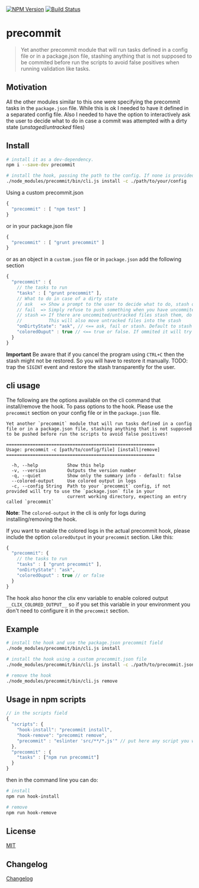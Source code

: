 [![NPM Version](http://img.shields.io/npm/v/precommit.svg?style=flat)](https://npmjs.org/package/precommit)
[![Build Status](http://img.shields.io/travis/royriojas/precommit.svg?style=flat)](https://travis-ci.org/royriojas/precommit)

# precommit
> Yet another precommit module that will run tasks defined in a config file or in a package.json file, stashing anything that is not supposed to be commited before run the scripts to avoid false positives when running validation like tasks.

## Motivation

All the other modules similar to this one were specifying the precommit tasks in
the `package.json` file. While this is ok I needed to have it defined in a separated
config file. Also I needed to have the option to interactively ask the user
to decide what to do in case a commit was attempted with a dirty state (*unstaged*/*untracked* files)

## Install

```bash
# install it as a dev-dependency.
npm i --save-dev precommit

# install the hook, passing the path to the config. If none is provided it will try to use the `package.json`
./node_modules/precommit/bin/cli.js install -c ./path/to/your/config
```

Using a custom precommit.json

```javascript
{
  "precommit" : [ "npm test" ]
}
```

or in your package.json file

```javascript
{
  "precommit" : [ "grunt precommit" ]
}
```

or as an object in a `custom.json` file or in `package.json` add the following section

```javascript
{
  "precommit" : {
    // the tasks to run
    "tasks" : [ "grunt precommit" ],
    // What to do in case of a dirty state
    // ask   => Show a prompt to the user to decide what to do, stash or fail.
    // fail  => Simply refuse to push something when you have uncommited/untracked files
    // stash => If there are uncommited/untracked files stash them, do the push and restore the stash
    //          This will also move untracked files into the stash
    "onDirtyState": "ask", // <== ask, fail or stash. Default to stash
    "coloredOuput" : true // <== true or false. If ommited it will try to use the env variable `__CLIX_COLORED_OUTPUT__` (from `clix` module)
  }
}
```

**Important**
Be aware that if you cancel the program using `CTRL+C` then the stash might not be restored.
So you will have to restore it manually. TODO: trap the `SIGINT` event and restore the
stash transparently for the user.

## cli usage

The following are the options available on the cli command that install/remove the hook. To pass options to the hook. Please use the `precommit` section on your config file or in the `package.json` file.

```
Yet another `precommit` module that will run tasks defined in a config file or in a package.json file, stashing anything that is not supposed to be pushed before run the scripts to avoid false positives!

========================================================
Usage: precommit -c [path/to/config/file] [install|remove]
========================================================

  -h, --help           Show this help
  -v, --version        Outputs the version number
  -q, --quiet          Show only the summary info - default: false
  --colored-output     Use colored output in logs
  -c, --config String  Path to your `precommit` config, if not provided will try to use the `package.json` file in your
                       current working directory, expecting an entry called `precommit`
```

**Note**: The `colored-output` in the cli is only for logs during installing/removing the hook.

If you want to enable the colored logs in the actual precommit hook, please include the option
`coloredOutput` in your `precommit` section. Like this:

```javascript
{
  "precommit": {
    // the tasks to run
    "tasks" : [ "grunt precommit" ],
    "onDirtyState": "ask",
    "coloredOuput" : true // or false
  }
}
```

The hook also honor the clix env variable to enable colored output `__CLIX_COLORED_OUTPUT__` so if you set this variable in your environment you don't need to configure it in the `precommit` section.

## Example

```bash
# install the hook and use the package.json precommit field
./node_modules/precommit/bin/cli.js install

# install the hook using a custom precommit.json file
./node_modules/precommit/bin/cli.js install -c ./path/to/precommit.json

# remove the hook
./node_modules/precommit/bin/cli.js remove
```

## Usage in npm scripts

```javascript
// in the scripts field
{
  "scripts": {
    "hook-install": "precommit install",
    "hook-remove": "precommit remove",
    "precommit" : "eslinter 'src/**/*.js'" // put here any script you want to run
  },
  "precommit" : {
    "tasks" : ["npm run precommit"]
  }
}
```

then in the command line you can do:

```bash
# install
npm run hook-install

# remove
npm run hook-remove
```

## License

[MIT](./LICENSE)

## Changelog
[Changelog](./changelog.md)

